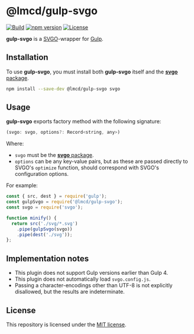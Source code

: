 # @lmcd/gulp-svgo

[![Build](https://github.com/lachlanmcdonald/gulp-svgo/actions/workflows/build.yml/badge.svg?branch=main)][build-link] [![npm version](https://badge.fury.io/js/%40lmcd%2Fgulp-svgo.svg)][package-link] [![License](https://img.shields.io/badge/License-MIT-blue.svg)][license-link] 

**gulp-svgo** is a [SVGO]-wrapper for [Gulp].

## Installation

To use **gulp-svgo**, you must install both **gulp-svgo** itself and the [**svgo** package][svgo-npm].

```sh
npm install --save-dev @lmcd/gulp-svgo svgo
```

## Usage

**gulp-svgo** exports factory method with the following signature:

```js
(svgo: svgo, options?: Record<string, any>)
```

Where:

- `svgo` must be the [**svgo** package][svgo-npm].
- `options` can be any key-value pairs, but as these are passed directly to SVGO's `optimize` function, should correspond with SVGO's configuration options.

For example:

```js
const { src, dest } = require('gulp');
const gulpSvgo = require('@lmcd/gulp-svgo');
const svgo = require('svgo');

function minify() {
  return src('./svg/*.svg')
    .pipe(gulpSvgo(svgo))
    .pipe(dest('./svg'));
};
```

## Implementation notes

- This plugin does not support Gulp versions earlier than Gulp 4.
- This plugin does not automatically load `svgo.config.js`.
- Passing a character-encodings other than UTF-8 is not explicitly disallowed, but the results are indeterminate.

## License

This repository is licensed under the [MIT license][license-link].

[svgo]: https://github.com/svg/svgo
[svgo-npm]: https://www.npmjs.com/package/svgo
[Gulp]: https://gulpjs.com/
[license-link]: https://github.com/lachlanmcdonald/gulp-svgo/blob/main/LICENSE
[build-link]: https://github.com/lachlanmcdonald/gulp-svgo/actions
[package-link]: https://www.npmjs.com/package/@lmcd/gulp-svgo
